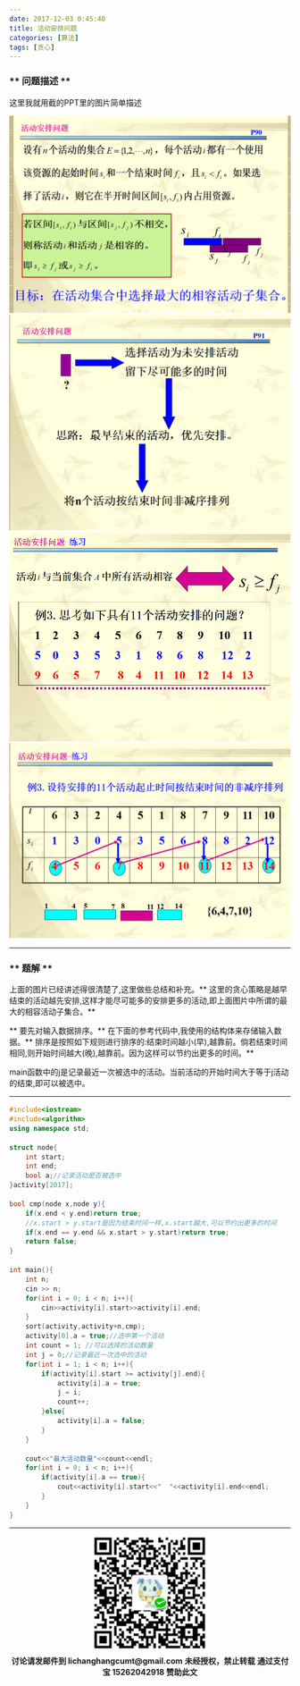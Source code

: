 ```yaml
---
date: 2017-12-03 0:45:40
title: 活动安排问题
categories: [算法]
tags: [贪心]
---
```

### ** 问题描述 **

这里我就用截的PPT里的图片简单描述

![1.png](/img/algorithm/Activity-arrangement/1.png)
![2.png](/img/algorithm/Activity-arrangement/2.png)
![3.png](/img/algorithm/Activity-arrangement/3.png)
![4.png](/img/algorithm/Activity-arrangement/4.png)

****************
### ** 题解 **

上面的图片已经讲述得很清楚了,这里做些总结和补充。** 这里的贪心策略是越早结束的活动越先安排,这样才能尽可能多的安排更多的活动,即上面图片中所谓的最大的相容活动子集合。**

** 要先对输入数据排序。** 在下面的参考代码中,我使用的结构体来存储输入数据。** 排序是按照如下规则进行排序的:结束时间越小(早),越靠前。倘若结束时间相同,则开始时间越大(晚),越靠前。因为这样可以节约出更多的时间。**

main函数中的j是记录最近一次被选中的活动。当前活动的开始时间大于等于j活动的结束,即可以被选中。

****************

```C++
#include<iostream>
#include<algorithm>
using namespace std;

struct node{
	int start;
	int end;
	bool a;//记录活动是否被选中 
}activity[2017];

bool cmp(node x,node y){
	if(x.end < y.end)return true;
	//x.start > y.start是因为结束时间一样,x.start越大,可以节约出更多的时间 
	if(x.end == y.end && x.start > y.start)return true;
	return false;
} 

int main(){
	int n;
	cin >> n;
	for(int i = 0; i < n; i++){
		cin>>activity[i].start>>activity[i].end;
	} 
	sort(activity,activity+n,cmp);
	activity[0].a = true;//选中第一个活动 
	int count = 1; //可以选择的活动数量 
	int j = 0;//记录最近一次选中的活动 
	for(int i = 1; i < n; i++){
		if(activity[i].start >= activity[j].end){
			activity[i].a = true;
			j = i;
			count++;
		}else{
			activity[i].a = false;
		}
	} 
	
	cout<<"最大活动数量"<<count<<endl;
	for(int i = 0; i < n; i++){
		if(activity[i].a == true){
			cout<<activity[i].start<<"  "<<activity[i].end<<endl;
		}
	}
}
```




****************

<div width="100%" align="center"><img src="/img/wx.png" alt="微信赞助二维码"></div></div>
<p style="margin-top: 0.4em; text-align: center">
      <b style="font-size: 1em;">讨论请发邮件到 lichanghangcumt@gmail.com</b>
      <b style="font-size: 1em;">未经授权，禁止转载</b>
      <b style="font-size: 1em;">通过支付宝 15262042918 赞助此文</b>
 </p>
 